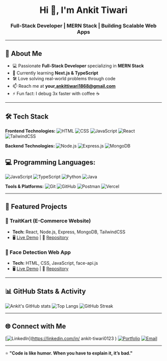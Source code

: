 
<!-- Profile Header -->
<h1 align="center">Hi 👋, I'm Ankit Tiwari</h1>
<h3 align="center">Full-Stack Developer | MERN Stack | Building Scalable Web Apps</h3>

---

## 🚀 About Me
- 💻 Passionate **Full-Stack Developer** specializing in **MERN Stack**
- 🌱 Currently learning **Next.js & TypeScript**
- 🛠️ Love solving real-world problems through code
- 📫 Reach me at **your,ankittiwari1868@gmail.com**
- ⚡ Fun fact: I debug 3x faster with coffee ☕

---

## 🛠️ Tech Stack
**Frontend Technologies:**
![HTML](https://img.shields.io/badge/-HTML-orange)
![CSS](https://img.shields.io/badge/-CSS-blue)
![JavaScript](https://img.shields.io/badge/-JavaScript-yellow)
![React](https://img.shields.io/badge/-React-blue)
![TailwindCSS](https://img.shields.io/badge/-TailwindCSS-06B6D4)

**Backend Technologies:**
![Node.js](https://img.shields.io/badge/-Node.js-green)
![Express.js](https://img.shields.io/badge/-Express.js-lightgrey)
![MongoDB](https://img.shields.io/badge/-MongoDB-darkgreen)

## 💻 Programming Languages:
![JavaScript](https://img.shields.io/badge/-JavaScript-yellow)
![TypeScript](https://img.shields.io/badge/-TypeScript-blue)
![Python](https://img.shields.io/badge/-Python-3776AB?logo=python&logoColor=white)
![Java](https://img.shields.io/badge/-Java-red)


**Tools & Platforms:**
![Git](https://img.shields.io/badge/-Git-orange)
![GitHub](https://img.shields.io/badge/-GitHub-black)
![Postman](https://img.shields.io/badge/-Postman-FF6C37)
![Vercel](https://img.shields.io/badge/-Vercel-black)

---

## 📌 Featured Projects
### 🛒 TraitKart (E-Commerce Website)
- **Tech:** React, Node.js, Express, MongoDB, TailwindCSS
- 🖥️ [Live Demo](#) | 📂 [Repository](#)

### 🤖 Face Detection Web App
- **Tech:** HTML, CSS, JavaScript, face-api.js
- 🖥️ [Live Demo](#) | 📂 [Repository](#)

---

## 📊 GitHub Stats & Activity
![Ankit's GitHub stats](https://github-readme-stats.vercel.app/api?username=ankittiwari&show_icons=true&theme=radical)
![Top Langs](https://github-readme-stats.vercel.app/api/top-langs/?username=ankittiwari&layout=compact&theme=radical)
![GitHub Streak](https://github-readme-streak-stats.herokuapp.com/?user=ankittiwari&theme=radical)

---

## 🌐 Connect with Me
[![LinkedIn](https://img.shields.io/badge/-LinkedIn-blue)](https://linkedin.com/in/
ankit-tiwari0123
)
[![Portfolio](https://img.shields.io/badge/-Portfolio-black)](https://your-portfolio-link.com)
[![Email](https://img.shields.io/badge/-Email-red)](mailto:your.ankittiwari1868@gmail.com)

---

⭐ **"Code is like humor. When you have to explain it, it’s bad."**  
